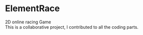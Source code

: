 # ElementRace
2D online racing Game
 <br />
This is a collaborative project, I contributed to all the coding parts.

